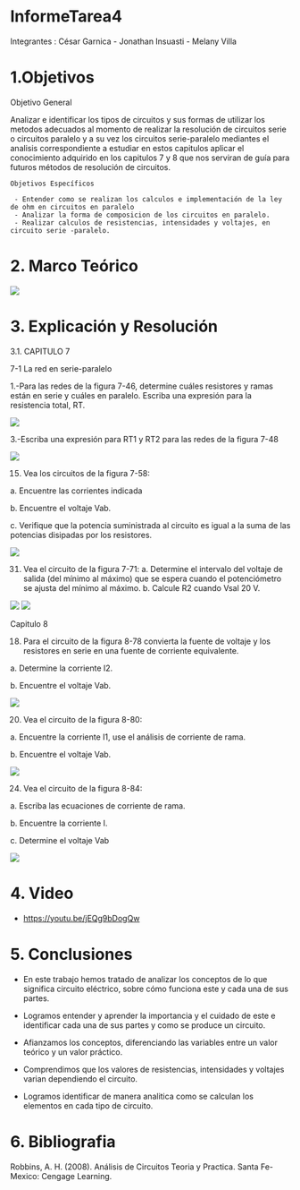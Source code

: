 # InformeTarea4

Integrantes : César Garnica - Jonathan Insuasti - Melany Villa 

# 1.Objetivos


Objetivo General 

  Analizar e identificar los tipos de circuitos y sus formas de utilizar los metodos adecuados al momento de realizar la resolución de circuitos serie o circuitos paralelo y a su vez los circuitos serie-paralelo mediantes el analisis correspondiente a estudiar en estos capitulos aplicar el conocimiento adquirido en los capitulos 7 y 8 que nos serviran de guía para futuros métodos de resolución de circuitos.

  
    Objetivos Específicos
    
     - Entender como se realizan los calculos e implementación de la ley de ohm en circuitos en paralelo
     - Analizar la forma de composicion de los circuitos en paralelo.
     - Realizar calculos de resistencias, intensidades y voltajes, en circuito serie -paralelo.



# 2. Marco Teórico

![](https://github.com/mjvilla1/ImagenesTarea4/blob/main/Marco%20Teorico%207.PNG)

# 3. Explicación y Resolución

3.1. CAPITULO 7

7-1 La red en serie-paralelo

1.-Para las redes de la figura 7-46, determine cuáles resistores y ramas están en serie y cuáles en paralelo. Escriba una expresión para la resistencia total, RT.


![](https://github.com/mjvilla1/ImagenesTarea4/blob/main/Ejercicio%207-1.PNG)

3.-Escriba una expresión para RT1 y RT2 para las redes de la figura 7-48

![](https://github.com/mjvilla1/ImagenesTarea4/blob/main/Ejercicio%207-3.PNG)

15. Vea los circuitos de la figura 7-58:

a. Encuentre las corrientes indicada

b. Encuentre el voltaje Vab.

c. Verifique que la potencia suministrada al circuito es igual a la suma de las
potencias disipadas por los resistores.

![](https://github.com/mjvilla1/ImagenesTarea4/blob/main/Ejercicio%2015_7.PNG)

31. Vea el circuito de la figura 7-71:
a. Determine el intervalo del voltaje de salida (del mínimo al máximo) que se
espera cuando el potenciómetro se ajusta del mínimo al máximo.
b. Calcule R2 cuando Vsal 20 V.

![](https://github.com/mjvilla1/ImagenesTarea4/blob/main/Ejercicio%2031.PNG)
![](https://github.com/mjvilla1/ImagenesTarea4/blob/main/EJercicio%2031.2.PNG)

Capitulo 8

18. Para el circuito de la figura 8-78 convierta la fuente de voltaje y los resistores
en serie en una fuente de corriente equivalente.

a. Determine la corriente I2.

b. Encuentre el voltaje Vab.

![](https://github.com/mjvilla1/ImagenesTarea4/blob/main/Ejercicio%2018_8.PNG)

20. Vea el circuito de la figura 8-80:

a. Encuentre la corriente I1, use el análisis de corriente de rama.

b. Encuentre el voltaje Vab.

![](https://github.com/mjvilla1/ImagenesTarea4/blob/main/Ejercicio%2020.8.PNG)

24. Vea el circuito de la figura 8-84:

a. Escriba las ecuaciones de corriente de rama.

b. Encuentre la corriente I.

c. Determine el voltaje Vab

![](https://github.com/mjvilla1/ImagenesTarea4/blob/main/Ejercicio%208.24.PNG)

# 4. Video

- https://youtu.be/jEQg9bDogQw

# 5. Conclusiones

- En  este trabajo  hemos tratado   de   analizar los  conceptos  de   lo   que   significa circuito eléctrico, 
sobre cómo funciona este y cada una de sus partes.

- Logramos entender y aprender la importancia y el cuidado de este e identificar cada una de
sus partes y como se produce un circuito.

- Afianzamos los conceptos, diferenciando las variables entre un valor teórico y un valor práctico.

- Comprendimos que los valores de resistencias, intensidades y voltajes varian dependiendo el circuito.

- Logramos identificar de manera analitica como se calculan los elementos en cada tipo de circuito.
 

# 6. Bibliografia 

Robbins, A. H. (2008). Análisis de Circuitos Teoria y Practica. Santa Fe-Mexico: Cengage Learning.
